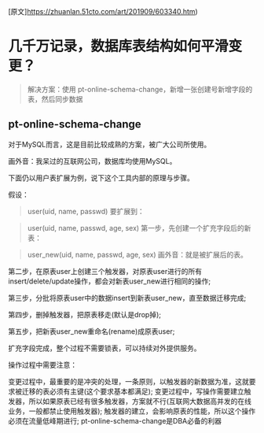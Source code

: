 
[原文]https://zhuanlan.51cto.com/art/201909/603340.htm)

# 几千万记录，数据库表结构如何平滑变更？

> 解决方案：使用  pt-online-schema-change，新增一张创建号新增字段的表，然后同步数据

## pt-online-schema-change

对于MySQL而言，这是目前比较成熟的方案，被广大公司所使用。

画外音：我呆过的互联网公司，数据库均使用MySQL。

下面仍以用户表扩展为例，说下这个工具内部的原理与步骤。

假设：

> user(uid, name, passwd) 
要扩展到：

> user(uid, name, passwd, age, sex) 
第一步，先创建一个扩充字段后的新表：

> user_new(uid, name, passwd, age, sex) 
画外音：就是被扩展后的表。

第二步，在原表user上创建三个触发器，对原表user进行的所有insert/delete/update操作，都会对新表user_new进行相同的操作;

第三步，分批将原表user中的数据insert到新表user_new，直至数据迁移完成;

第四步，删掉触发器，把原表移走(默认是drop掉);

第五步，把新表user_new重命名(rename)成原表user;

扩充字段完成，整个过程不需要锁表，可以持续对外提供服务。

操作过程中需要注意：

变更过程中，最重要的是冲突的处理，一条原则，以触发器的新数据为准，这就要求被迁移的表必须有主键(这个要求基本都满足);
变更过程中，写操作需要建立触发器，所以如果原表已经有很多触发器，方案就不行(互联网大数据高并发的在线业务，一般都禁止使用触发器);
触发器的建立，会影响原表的性能，所以这个操作必须在流量低峰期进行;
pt-online-schema-change是DBA必备的利器
